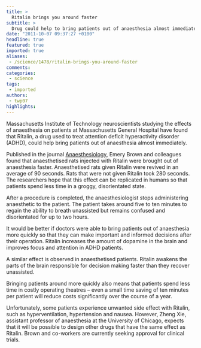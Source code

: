 ```yaml
---
title: >
  Ritalin brings you around faster
subtitle: >
  Drug could help to bring patients out of anaesthesia almost immediately
date: "2011-10-07 09:37:27 +0100"
headline: true
featured: true
imported: true
aliases:
 - /science/1478/ritalin-brings-you-around-faster
comments:
categories:
 - science
tags:
 - imported
authors:
 - twp07
highlights:
---
```


Massachusetts Institute of Technology neuroscientists studying the effects of anaesthesia on patients at Massachusetts General Hospital have found that Ritalin, a drug used to treat attention deficit hyperactivity disorder (ADHD), could help bring patients out of anaesthesia almost immediately.

Published in the journal [Anaesthesiology](http://journals.lww.com/anesthesiology/pages/default.aspx), Emery Brown and colleagues found that anaesthetised rats injected with Ritalin were brought out of anaesthesia faster. Anaesthetised rats given Ritalin were revived in an average of 90 seconds. Rats that were not given Ritalin took 280 seconds. The researchers hope that this effect can be replicated in humans so that patients spend less time in a groggy, disorientated state.

After a procedure is completed, the anaesthesiologist stops administering anaesthetic to the patient. The patient takes around five to ten minutes to regain the ability to breath unassisted but remains confused and disorientated for up to two hours.

It would be better if doctors were able to bring patients out of anaesthesia more quickly so that they can make important and informed decisions after their operation. Ritalin increases the amount of dopamine in the brain and improves focus and attention in ADHD patients.

A similar effect is observed in anaesthetised patients. Ritalin awakens the parts of the brain responsible for decision making faster than they recover unassisted.

Bringing patients around more quickly also means that patients spend less time in costly operating theatres – even a small time saving of ten minutes per patient will reduce costs significantly over the course of a year.

Unfortunately, some patients experience unwanted side effect with Ritalin, such as hyperventilation, hypertension and nausea. However, Zheng Xie, assistant professor of anaesthesia at the University of Chicago, expects that it will be possible to design other drugs that have the same effect as Ritalin.
 Brown and co-workers are currently seeking approval for clinical trials.
